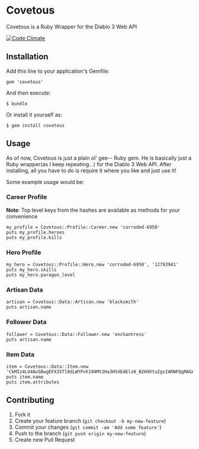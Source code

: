 # Covetous

Covetous is a Ruby Wrapper for the Diablo 3 Web API

[![Code Climate](https://codeclimate.com/badge.png)](https://codeclimate.com/github/corroded/covetous)

## Installation

Add this line to your application's Gemfile:

    gem 'covetous'

And then execute:

    $ bundle

Or install it yourself as:

    $ gem install covetous

## Usage

As of now, Covetous is just a plain ol' gee-- Ruby gem. He is basically just a Ruby wrapper(as I keep repeating...)
for the Diablo 3 Web API. After installing, all you have to do is require it where you like and just use it!

Some example usage would be:

### Career Profile

**Note**: Top level keys from the hashes are available as methods for your convenience

    my_profile = Covetous::Profile::Career.new 'corroded-6950'
    puts my_profile.heroes
    puts my_profile.kills

### Hero Profile

    my_hero = Covetous::Profile::Hero.new 'corroded-6950', '12793941'
    puts my_hero.skills
    puts my_hero.paragon_level

### Artisan Data

    artisan = Covetous::Data::Artisan.new 'blacksmith'
    puts artisan.name

### Follower Data

    follower = Covetous::Data::Follower.new 'enchantress'
    puts artisan.name

### Item Data

    item = Covetous::Data::Item.new 'CkMIz4LU4AoSBwgEFX35Tl0dLWYPvh194Mt2Ha3H5XEdElz0_B2H9XtuIgsIARWFQgMAGAAgCjAJOLYEQABIAVAOYPkEGPrl99QLUAZYAA'
    puts item.name
    puts item.attributes

## Contributing

1. Fork it
2. Create your feature branch (`git checkout -b my-new-feature`)
3. Commit your changes (`git commit -am 'Add some feature'`)
4. Push to the branch (`git push origin my-new-feature`)
5. Create new Pull Request
